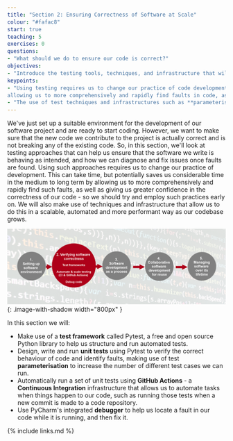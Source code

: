 ```yaml
---
title: "Section 2: Ensuring Correctness of Software at Scale"
colour: "#fafac8"
start: true
teaching: 5
exercises: 0
questions:
- "What should we do to ensure our code is correct?"
objectives:
- "Introduce the testing tools, techniques, and infrastructure that will be used in this section."
keypoints:
- "Using testing requires us to change our practice of code development, but saves time in the long run by 
allowing us to more comprehensively and rapidly find faults in code, as well as giving us greater confidence in the correctness of our code."
- "The use of test techniques and infrastructures such as **parameterisation** and **Continuous Integration** can help scale and further automate our testing process."
---
```


We've just set up a suitable environment for the development of our software project and are ready to start coding. 
However, we want to make sure that the new code we contribute to the project is actually correct and is not breaking any of the
existing code. So, in this section, we'll look at testing approaches that can help us ensure that the software we write is behaving as intended, and how we can diagnose and fix issues once faults are found. Using such approaches requires us to change our practice of development. This can take time, but potentially saves us considerable time in the medium to long term by allowing us to more comprehensively and rapidly find such faults, as well as giving us greater confidence in the correctness of our code - so we should try and employ such practices early on. We will also make use of techniques and infrastructure that allow us to do this in a scalable, automated and more performant way as our codebase grows.

![Tools for scaled software testing](../fig/section2-overview.png){: .image-with-shadow width="800px" }

In this section we will:

- Make use of a **test framework** called Pytest, a free and open source Python library to help us structure and run automated tests.
- Design, write and run **unit tests** using Pytest to verify the correct behaviour of code and identify faults, making use of test **parameterisation** to increase the number of different test cases we can run.
- Automatically run a set of unit tests using **GitHub Actions** - a **Continuous Integration** infrastructure that allows us to automate tasks when things happen to our code, such as running those tests when a new commit is made to a code repository.
- Use PyCharm's integrated **debugger** to help us locate a fault in our code while it is running, and then fix it.

{% include links.md %}
